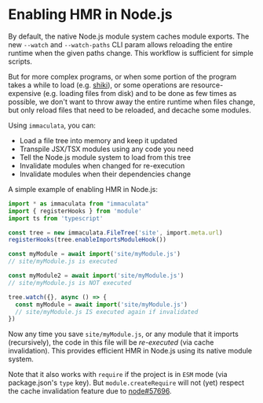 # Enabling HMR in Node.js

By default, the native Node.js module system caches module exports.
The new `--watch` and `--watch-paths` CLI param allows reloading
the entire runtime when the given paths change. This workflow is
sufficient for simple scripts.

But for more complex programs, or when some portion of the program
takes a while to load (e.g. [shiki](https://shiki.matsu.io/)),
or some operations are resource-expensive (e.g. loading files from
disk) and to be done as few times as possible, we don't want
to throw away the entire runtime when files change, but only
reload files that need to be reloaded, and decache some modules.

Using `immaculata`, you can:

* Load a file tree into memory and keep it updated
* Transpile JSX/TSX modules using any code you need
* Tell the Node.js module system to load from this tree
* Invalidate modules when changed for re-execution
* Invalidate modules when their dependencies change

A simple example of enabling HMR in Node.js:

```ts
import * as immaculata from "immaculata"
import { registerHooks } from 'module'
import ts from 'typescript'

const tree = new immaculata.FileTree('site', import.meta.url)
registerHooks(tree.enableImportsModuleHook())

const myModule = await import('site/myModule.js')
// site/myModule.js is executed

const myModule2 = await import('site/myModule.js')
// site/myModule.js is NOT executed

tree.watch({}, async () => {
  const myModule = await import('site/myModule.js')
  // site/myModule.js IS executed again if invalidated
})
```

Now any time you save `site/myModule.js`, or any
module that it imports (recursively), the code
in this file will be *re-executed* (via cache
invalidation). This provides efficient HMR in Node.js
using its native module system.

Note that it also works with `require` if the project
is in `ESM` mode (via package.json's `type` key).
But `module.createRequire` will not (yet) respect
the cache invalidation feature due to
[node#57696](https://github.com/nodejs/node/issues/57696).
